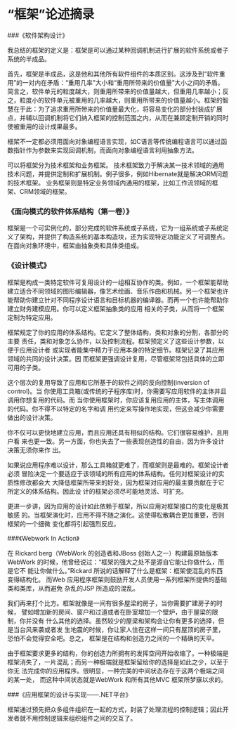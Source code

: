 # “框架”论述摘录

###《软件架构设计》

我总结的框架的定义是：框架是可以通过某种回调机制进行扩展的软件系统或者子系统的半成品。

首先，框架是半成品，这是他和其他所有软件组件的本质区别。这涉及到“软件重用”的一对内在矛盾：“重用几率”大小和“重用所带来的价值量”大小之间的矛盾。简言之，软件单元的粒度越大，则重用所带来的价值量越大，但重用几率越小；反之，粒度小的软件单元被重用的几率越大，则重用所带来的价值量越小。框架的智慧在于此：为了追求重用所带来的价值量最大化，将容易变化的部分封装成扩展点，并辅以回调机制将它们纳入框架的控制范围之内，从而在兼顾定制开销的同时使被重用的设计成果最多。

框架不一定都必须用面向对象编程语言实现，如C语言等传统编程语言可以通过函数指针作为参数来实现回调机制，而面向对象编程语言利用抽象方法。

可以将框架分为技术框架和业务框架。 技术框架致力于解决某一技术领域的通用技术问题，并提供定制和扩展机制。例子很多，例如Hibernate就是解决ORM问题的技术框架。 业务框架则是特定业务领域内通用的框架，比如工作流领域的框架、CRM领域的框架。


### 《面向模式的软件体系结构（第一卷）》

框架是一个可实例化的，部分完成的软件系统或子系统，它为一组系统或子系统定义了架构，并提供了构造系统的基本构造块，还为实现特定功能定义了可调整点。在面向对象环境中，框架由抽象类和具体类组成。

### 《设计模式》

框架是构成一类特定软件可复用设计的一组相互协作的类。例如，一个框架能帮助建立适合不同领域的图形编辑器，像艺术绘画、音乐作曲和机械。另一个框架也许能帮助你建立针对不同程序设计语言和目标机器的编译器。而再一个也许能帮助你建立财务建模应用。你可以定义框架抽象类的应用 
相关的子类，从而将一个框架定制为特定应用。 

框架规定了你的应用的体系结构。它定义了整体结构，类和对象的分割，各部分的主要 
责任，类和对象怎么协作，以及控制流程。框架预定义了这些设计参数，以便于应用设计者 
或实现者能集中精力于应用本身的特定细节。框架记录了其应用领域的共同的设计决策。因 
而框架更强调设计复用，尽管框架常包括具体的立即可用的子类。 

这个层次的复用导致了应用和它所基于的软件之间的反向控制(inversion of control)。当 
你使用工具箱(或传统的子程序库)时，你需要写应用软件的主体并且调用你想复用的代码。而 
当你使用框架时，你应该复用应用的主体，写主体调用的代码。你不得不以特定的名字和调 
用约定来写操作地实现，但这会减少你需要做出的设计决策。 

你不仅可以更快地建立应用，而且应用还具有相似的结构。它们很容易维护，且用户看 
来也更一致。另一方面，你也失去了一些表现创造性的自由，因为许多设计决策无须你来作 
出。 

如果说应用程序难以设计，那么工具箱就更难了，而框架则是最难的。框架设计者必须 
冒险决定一个要适应于该领域的所有应用的体系结构。任何对框架设计的实质性修改都会大 
大降低框架所带来的好处，因为框架对应用的最主要贡献在于它所定义的体系结构。因此设 
计的框架必须尽可能地灵活、可扩充。 

更进一步讲，因为应用的设计如此依赖于框架，所以应用对框架接口的变化是极其敏感 
的。当框架演化时，应用不得不随之演化。这使得松散耦合更加重要，否则框架的一个细微 
变化都将引起强烈反应。

###《Webwork In Action》

在 Rickard berg（WebWork 的创造者和JBoss 创始人之一）构建最原始版本 
WebWork 的时候，他曾经说过：“框架的强大之处不是源自它能让你做什么，而是它不 
能让你做什么。”Rickard 所说的话解释了什么是框架：框架使混乱的东西变得结构化。 
而Web 应用程序框架则鼓励开发人员使用一系列框架所提供的基础类和类库，从而避免 
杂乱的JSP 所造成的混乱。 

我们再来打个比方。框架就像是一间有很多屋梁的房子，当你需要扩建房子的时候， 
譬如增加新的房间、窗户和过道或者在卧室增加一个壁炉，由于屋梁的限制，你并没有 
什么其他的选择。虽然较少的屋梁和架构会让你有更多的选择，但是当台风来袭或者发 
生地震的时候，你让家人住在这样一间只有屋顶的房子里，恐怕不会觉得安全吧。总之， 
框架是在结构和创造力之间的一个精确的天平。 

由于框架要求更多的结构，你的创造力所拥有的发挥空间开始收缩了。一种极端是 
框架消失了，一片混乱；而另一种极端就是框架留给你的选择是如此之少，以至于你无 
法完成你的应用程序。很明显，一种完美的中间状态存在于这两个极端之间的某一处， 
而这种中间状态就是WebWork 和所有其他MVC 框架所梦寐以求的。

###《应用框架的设计与实现——.NET平台》

框架通过预先把众多组件组织在一起的方式，封装了处理流程的控制逻辑；因此开发者就不用控制逻辑来组织组件之间的交互了。